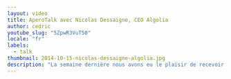 ```yaml
---
layout: video
title: AperoTalk avec Nicolas Dessaigne, CEO Algolia
author: cedric
youtube_slug: "5ZpwR3VuT50"
locale: "fr"
labels:
  - talk
thumbnail: 2014-10-15-nicolas-dessaigne-algolia.jpg
description: "La semaine dernière nous avons eu le plaisir de recevoir Nicolas Dessaigne, cofondateur et CEO Algolia, afin d'échanger sur son parcours ainsi que sur la création et le développement d’Algolia."
---
```


